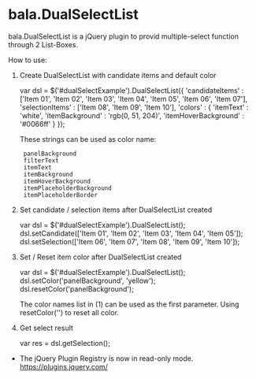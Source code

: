 bala.DualSelectList
============

bala.DualSelectList is a jQuery plugin to provid multiple-select function through 2 List-Boxes.

How to use:

1. Create DualSelectList with candidate items and default color

	var dsl = $('#dualSelectExample').DualSelectList({
		'candidateItems' : ['Item 01', 'Item 02', 'Item 03', 'Item 04', 'Item 05', 'Item 06', 'Item 07'],
		'selectionItems' : ['Item 08', 'Item 09', 'Item 10'],
		'colors' : {
			'itemText' : 'white',
			'itemBackground' : 'rgb(0, 51, 204)',
			'itemHoverBackground' : '#0066ff'
		}
	});

	These strings can be used as color name:

		panelBackground
		filterText
		itemText
		itemBackground
		itemHoverBackground
		itemPlaceholderBackground
		itemPlaceholderBorder
	
2. Set candidate / selection items after DualSelectList created

	var dsl = $('#dualSelectExample').DualSelectList();
	dsl.setCandidate(['Item 01', 'Item 02', 'Item 03', 'Item 04', 'Item 05']);
	dsl.setSelection(['Item 06', 'Item 07', 'Item 08', 'Item 09', 'Item 10']);

3. Set / Reset item color after DualSelectList created

	var dsl = $('#dualSelectExample').DualSelectList();
	dsl.setColor('panelBackground', 'yellow');
	dsl.resetColor('panelBackground');

	The color names list in (1) can be used as the first parameter.
	Using resetColor('') to reset all color.

4. Get select result

	var res = dsl.getSelection();


* The jQuery Plugin Registry is now in read-only mode.
https://plugins.jquery.com/

